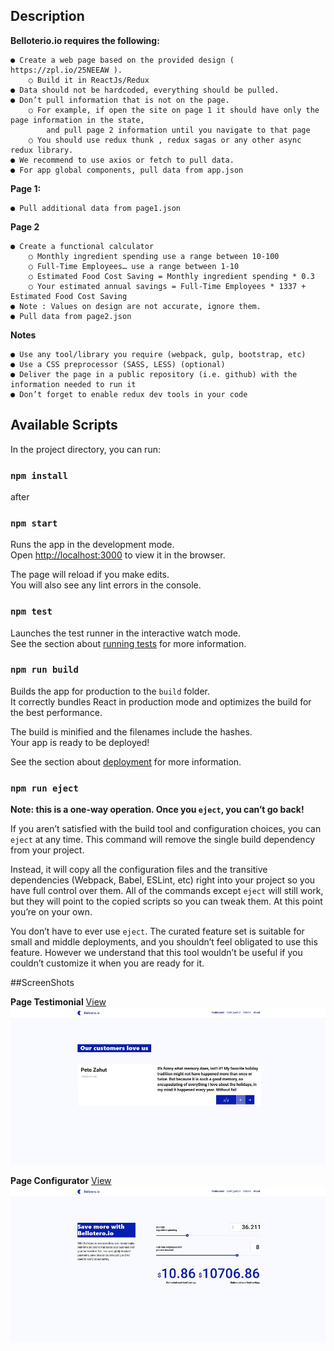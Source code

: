 ## Description

**Belloterio.io requires the following:**

    ● Create a web page based on the provided design ( https://zpl.io/25NEEAW ).
        ○ Build it in ReactJs/Redux
    ● Data should not be hardcoded, everything should be pulled.
    ● Don’t pull information that is not on the page.
        ○ For example, if open the site on page 1 it should have only the page information in the state, 
            and pull page 2 information until you navigate to that page
        ○ You should use redux thunk , redux sagas or any other async redux library.
    ● We recommend to use axios or fetch to pull data.
    ● For app global components, pull data from app.json

**Page 1:**

    ● Pull additional data from page1.json
**Page 2**

    ● Create a functional calculator
        ○ Monthly ingredient spending use a range between 10-100
        ○ Full-Time Employees… use a range between 1-10
        ○ Estimated Food Cost Saving = Monthly ingredient spending * 0.3
        ○ Your estimated annual savings = Full-Time Employees * 1337 + Estimated Food Cost Saving
    ● Note : Values on design are not accurate, ignore them.
    ● Pull data from page2.json
**Notes**

    ● Use any tool/library you require (webpack, gulp, bootstrap, etc)
    ● Use a CSS preprocessor (SASS, LESS) (optional)
    ● Deliver the page in a public repository (i.e. github) with the information needed to run it
    ● Don’t forget to enable redux dev tools in your code

## Available Scripts
In the project directory, you can run:

### `npm install`

after

### `npm start`

Runs the app in the development mode.<br>
Open [http://localhost:3000](http://localhost:3000) to view it in the browser.

The page will reload if you make edits.<br>
You will also see any lint errors in the console.

### `npm test`

Launches the test runner in the interactive watch mode.<br>
See the section about [running tests](https://facebook.github.io/create-react-app/docs/running-tests) for more information.

### `npm run build`

Builds the app for production to the `build` folder.<br>
It correctly bundles React in production mode and optimizes the build for the best performance.

The build is minified and the filenames include the hashes.<br>
Your app is ready to be deployed!

See the section about [deployment](https://facebook.github.io/create-react-app/docs/deployment) for more information.

### `npm run eject`

**Note: this is a one-way operation. Once you `eject`, you can’t go back!**

If you aren’t satisfied with the build tool and configuration choices, you can `eject` at any time. This command will remove the single build dependency from your project.

Instead, it will copy all the configuration files and the transitive dependencies (Webpack, Babel, ESLint, etc) right into your project so you have full control over them. All of the commands except `eject` will still work, but they will point to the copied scripts so you can tweak them. At this point you’re on your own.

You don’t have to ever use `eject`. The curated feature set is suitable for small and middle deployments, and you shouldn’t feel obligated to use this feature. However we understand that this tool wouldn’t be useful if you couldn’t customize it when you are ready for it.

##ScreenShots

**Page Testimonial**
<a href="screenshoots/page-testimonial.jpg">View</a>
<img src="screenshoots/page-testimonial.jpg" alt="testimonial"/>

**Page Configurator**
<a href="screenshoots/page-configurator.jpg">View</a>
<img src="screenshoots/page-configurator.jpg" alt="configurator"/>
